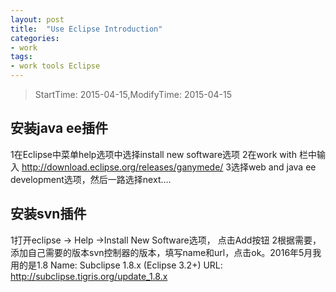 ```yaml
---
layout: post
title:  "Use Eclipse Introduction"
categories:
- work
tags:
- work tools Eclipse
---
```


> StartTime: 2015-04-15,ModifyTime: 2015-04-15

<!---more--->

## 安装java ee插件  
1在Eclipse中菜单help选项中选择install new software选项
2在work with 栏中输入 http://download.eclipse.org/releases/ganymede/
3选择web and java ee development选项，然后一路选择next....

## 安装svn插件   
1打开eclipse -> Help ->Install New Software选项， 点击Add按钮
2根据需要，添加自己需要的版本svn控制器的版本，填写name和url，点击ok。2016年5月我用的是1.8
Name: Subclipse 1.8.x (Eclipse 3.2+)
URL: http://subclipse.tigris.org/update_1.8.x
